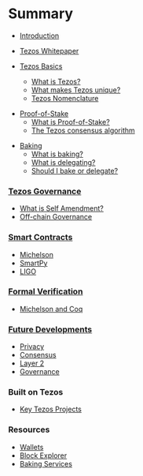 # Summary

- [Introduction](README.md)
- [Tezos Whitepaper](files/whitepaper.md)

- [Tezos Basics](files/basics/basicsintro.md)
    - [What is Tezos?](files/basics/whatistezos.md)
    - [What makes Tezos unique?](files/basics/unique.md)
    - [Tezos Nomenclature](files/basics/nomenclature.md)

<!-- ### Tezos Basics
* [What is Tezos?](files/basics.md#intro)
* [What makes Tezos unique?](files/basics.md#unique)
* [Tezos Nomenclature](files/basics.md#nomenclature) -->

- [Proof-of-Stake](files/pos/posintro.md)
    - [What is Proof-of-Stake?](files/pos/whatispos.md)
    - [The Tezos consensus algorithm](files/pos/consensus.md)

<!-- ### Proof-of-Stake
* [What is Proof-of-Stake?](files/proofofstake.md#intro)
* [The Tezos consensus algorithm](files/proofofstake.md#consensus) -->

<!-- ### [Baking](files/baking.md)
* [What is baking?](files/baking.md#what)
* [What is delegating?](files/baking.md#delegate)
* [Should I bake or delegate?](files/baking.md#bakeordelegate) -->

- [Baking](files/baking/bakingintro.md)
    - [What is baking?](files/baking/whatisbaking.md)
    - [What is delegating?](files/baking/delegate.md)
    - [Should I bake or delegate?](files/baking/bakeordelegate.md)

### [Tezos Governance](files/self-amendment.md)
* [What is Self Amendment?](files/self-amendment.md#introduction)
* [Off-chain Governance](files/self-amendment.md#offchain)

### [Smart Contracts](files/language.md)
* [Michelson](files/language.md#michelson)
* [SmartPy](files/language.md#smartpy)
* [LIGO](files/language.md#ligo)

### [Formal Verification](files/formal-verification.md)
* [Michelson and Coq](files/formal-verification.md#coq)

### [Future Developments](files/future.md)
* [Privacy](files/future.md#intro)
* [Consensus](files/future.md#consensus)
* [Layer 2](files/future.md#layer2)
* [Governance](files/future.md#governance)

### Built on Tezos
* [Key Tezos Projects](files/projects.md#projects)

### Resources
* [Wallets](files/resources.md#wallet)
* [Block Explorer](files/resources.md#explorer)
* [Baking Services](files/resources.md#baking)
